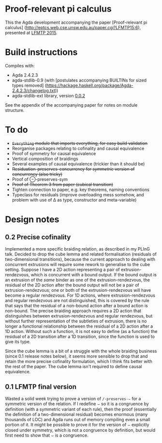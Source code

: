 # Proof-relevant pi calculus

This the Agda development accompanying the paper
[Proof-relevant pi calculus]
(http://eptcs.web.cse.unsw.edu.au/paper.cgi?LFMTP15:6), presented at
[LFMTP 2015](http://lfmtp.org/workshops/2015/).

# Build instructions

Compiles with:

* Agda 2.4.2.3
* agda-stdlib-0.9 (with
  [postulates accompanying BUILTINs for sized types removed]
  (https://hackage.haskell.org/package/Agda-2.4.2.3/changelog.txt))
* agda-stdlib-ext library, version
  [0.0.2](https://github.com/rolyp/agda-stdlib-ext/releases/tag/0.0.2)

See the appendix of the accompanying paper for notes on module
structure.

# To do

* <s>`Everything` module that imports everything, for easy build validation</s>
* Reorganise packages relating to cofinality and causal equivalence
* Proof of symmetry for causal equivalence
* Vertical composition of braidings
* Several examples of causal equivalence (trickier than it should be)
* <s>Residuation-preserves-concurrency for *symmetric* version of
  concurrency (also tricky)</s>
* Proof of ⊖-preserves-sym
* <s>Proof of Theorem 3 from paper (cubical transition)</s>
* Tighten connection to paper, e.g. key theorems, naming conventions
* Typeclass for residuals (improve overloading mess somehow, and problem
  with use of Δ as type, constructor and meta-variable)

# Design notes

## 0.2 Precise cofinality

Implemented a more specific braiding relation, as described in my PLInG
talk. Decided to drop the cube lemma and related formalisation
(residuals of two-dimensional transitions), because the current approach
to dealing with concurrent extrusions will require some rework to
generalise to the cube setting. Suppose I have a 2D action representing
a pair of extrusion-rendezvous, which is concurrent with a bound output.
If the bound output is an extrusion of the _same_ binder as one of the
extrusion-rendezvous, the residual of the 2D action after the bound
output will not be a pair of extrusion-rendezvous; one or both of the
extrusion-rendezvous will have become a regular rendezvous. For 1D
actions, where extrusion-rendezvous and regular rendezvous are not
distinguished, this is covered by the rule that says that the residual
of a non-bound action after a bound action is non-bound. The precise
braiding approach requires a 2D action that distinguishes between
extrusion-rendezvous and regular rendezvous, but without further
representation of the subtleties of extrusion, there is no longer a
functional relationship between the residual of a 2D action after a 1D
action. Without such a function, it is not easy to define (as a
function) the residual of a 2D transition after a 1D transition, since
the function is used to give its type.

Since the cube lemma is a bit of a struggle with the whole braiding
business (since 0.1 release notes below), it seems more sensible to drop
that and retain the more precise cofinality formulation, which I think
fits better with the rest of the paper. The cube lemma isn't required to
define causal equivalence.

## 0.1 LFMTP final version

Wasted a solid week trying to prove a version of `/-preserves-⌣` for a
symmetric version of the relation. If I redefine ⌣ so it is a congruence
by definition (with a symmetric variant of each rule), then the proof
(essentially the definition of a two-dimensional residual) becomes
enormous (many thousands of LOC) and Agda runs out of memory compiling
even a small portion of it. It might be possible to prove it for the
version of ⌣ explicitly closed under symmetry, which is not a congruence
by definition, but would first need to show that ⌣ is a congruence.

